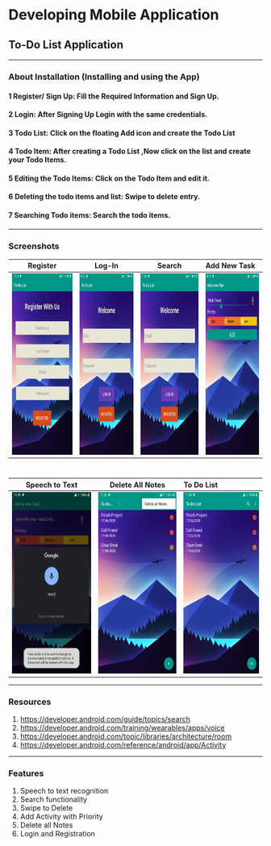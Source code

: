 # Developing Mobile Application
## To-Do List Application




---

### About Installation (Installing and using the App)
#### 1 Register/ Sign Up: Fill the Required Information and Sign Up.
#### 2 Login: After Signing Up Login with the same credentials.
#### 3 Todo List: Click on the floating Add icon and create the Todo List
#### 4 Todo Item: After creating a Todo List ,Now click on the list and create your Todo Items.
#### 5 Editing the Todo Items: Click on the Todo Item and edit it.
#### 6 Deleting the todo items and list: Swipe to delete entry.
#### 7 Searching Todo items: Search the todo items.

---

### Screenshots  

Register          |  Log-In                      | Search              |              Add New Task   
:----------------------------:|:--------------------------------------:|:---------------------------:|:------------------
<img src = "https://raw.githubusercontent.com/bibhasshrestha/Android_Component_2/master/Screenshots/Screenshot_20200617-233342.jpg" width="200" height="360">  |  <img src = "https://raw.githubusercontent.com/bibhasshrestha/Android_Component_2/master/Screenshots/Screenshot_20200617-233337.jpg" width="200" height="360">        |  <img src = "https://raw.githubusercontent.com/bibhasshrestha/Android_Component_2/master/Screenshots/Screenshot_20200617-233337.jpg" width="200" height="360">  | <img src = "https://raw.githubusercontent.com/bibhasshrestha/Android_Component_2/master/Screenshots/Screenshot_20200617-233634.jpg" width="200" height="360">
#
Speech to Text          |  Delete All Notes                     | To Do List              
:----------------------------:|:--------------------------------------:|:----------------------
<img src = "https://raw.githubusercontent.com/bibhasshrestha/Android_Component_2/master/Screenshots/Screenshot_20200617-233957.jpg" width="200" height="360">  |  <img src = "https://raw.githubusercontent.com/bibhasshrestha/Android_Component_2/master/Screenshots/Screenshot_20200617-233511.jpg" width="200" height="360">        |  <img src = "https://github.com/bibhasshrestha/Android_Component_2/blob/master/Screenshots/Screenshot_20200617-233405.jpg" width="200" height="360">

---

### Resources

1. https://developer.android.com/guide/topics/search
2. https://developer.android.com/training/wearables/apps/voice
3. https://developer.android.com/topic/libraries/architecture/room
4. https://developer.android.com/reference/android/app/Activity

---

### Features

1. Speech to text recognition
2. Search functionality
3. Swipe to Delete
4. Add Activity with Priority
5. Delete all Notes
6. Login and Registration
